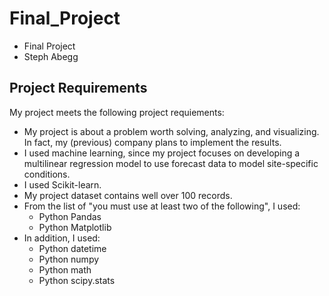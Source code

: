 # Final_Project
- Final Project
- Steph Abegg

## Project Requirements

My project meets the following project requiements:

- My project is about a problem worth solving, analyzing, and visualizing. In fact, my (previous) company plans to implement the results.
- I used machine learning, since my project focuses on developing a multilinear regression model to use forecast data to model site-specific conditions.
- I used Scikit-learn.
- My project dataset contains well over 100 records.
- From the list of "you must use at least two of the following", I used:
  - Python Pandas
  - Python Matplotlib
- In addition, I used:
  - Python datetime
  - Python numpy
  - Python math
  - Python scipy.stats
